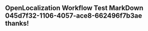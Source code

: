<properties
ms.topic="hero-topic"
ms.test1="hero-topic"
ms.test2="test"/>

## OpenLocalization Workflow Test MarkDown 045d7f32-1106-4057-ace8-662496f7b3ae thanks!
